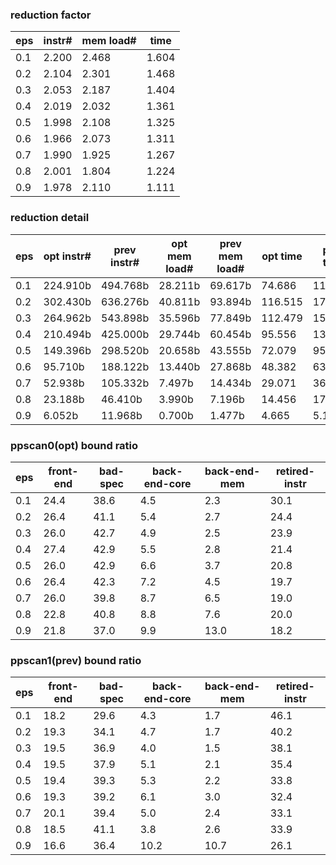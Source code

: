### reduction factor

eps | instr# | mem load# | time
--- | --- | --- | ---
0.1 | 2.200 | 2.468 | 1.604
0.2 | 2.104 | 2.301 | 1.468
0.3 | 2.053 | 2.187 | 1.404
0.4 | 2.019 | 2.032 | 1.361
0.5 | 1.998 | 2.108 | 1.325
0.6 | 1.966 | 2.073 | 1.311
0.7 | 1.990 | 1.925 | 1.267
0.8 | 2.001 | 1.804 | 1.224
0.9 | 1.978 | 2.110 | 1.111

### reduction detail

eps | opt instr# | prev instr# | opt mem load# | prev mem load# | opt time | prev time
--- | --- | --- | --- | --- | --- | ---
0.1 | 224.910b | 494.768b | 28.211b | 69.617b | 74.686 | 119.782
0.2 | 302.430b | 636.276b | 40.811b | 93.894b | 116.515 | 171.082
0.3 | 264.962b | 543.898b | 35.596b | 77.849b | 112.479 | 157.905
0.4 | 210.494b | 425.000b | 29.744b | 60.454b | 95.556 | 130.082
0.5 | 149.396b | 298.520b | 20.658b | 43.555b | 72.079 | 95.526
0.6 | 95.710b | 188.122b | 13.440b | 27.868b | 48.382 | 63.438
0.7 | 52.938b | 105.332b | 7.497b | 14.434b | 29.071 | 36.834
0.8 | 23.188b | 46.410b | 3.990b | 7.196b | 14.456 | 17.693
0.9 | 6.052b | 11.968b | 0.700b | 1.477b | 4.665 | 5.185

### ppscan0(opt) bound ratio

eps | front-end | bad-spec | back-end-core | back-end-mem | retired-instr
--- | --- | --- | --- | --- | ---
0.1 | 24.4 | 38.6 | 4.5 | 2.3 | 30.1
0.2 | 26.4 | 41.1 | 5.4 | 2.7 | 24.4
0.3 | 26.0 | 42.7 | 4.9 | 2.5 | 23.9
0.4 | 27.4 | 42.9 | 5.5 | 2.8 | 21.4
0.5 | 26.0 | 42.9 | 6.6 | 3.7 | 20.8
0.6 | 26.4 | 42.3 | 7.2 | 4.5 | 19.7
0.7 | 26.0 | 39.8 | 8.7 | 6.5 | 19.0
0.8 | 22.8 | 40.8 | 8.8 | 7.6 | 20.0
0.9 | 21.8 | 37.0 | 9.9 | 13.0 | 18.2

### ppscan1(prev) bound ratio

eps | front-end | bad-spec | back-end-core | back-end-mem | retired-instr
--- | --- | --- | --- | --- | ---
0.1 | 18.2 | 29.6 | 4.3 | 1.7 | 46.1
0.2 | 19.3 | 34.1 | 4.7 | 1.7 | 40.2
0.3 | 19.5 | 36.9 | 4.0 | 1.5 | 38.1
0.4 | 19.5 | 37.9 | 5.1 | 2.1 | 35.4
0.5 | 19.4 | 39.3 | 5.3 | 2.2 | 33.8
0.6 | 19.3 | 39.2 | 6.1 | 3.0 | 32.4
0.7 | 20.1 | 39.4 | 5.0 | 2.4 | 33.1
0.8 | 18.5 | 41.1 | 3.8 | 2.6 | 33.9
0.9 | 16.6 | 36.4 | 10.2 | 10.7 | 26.1

